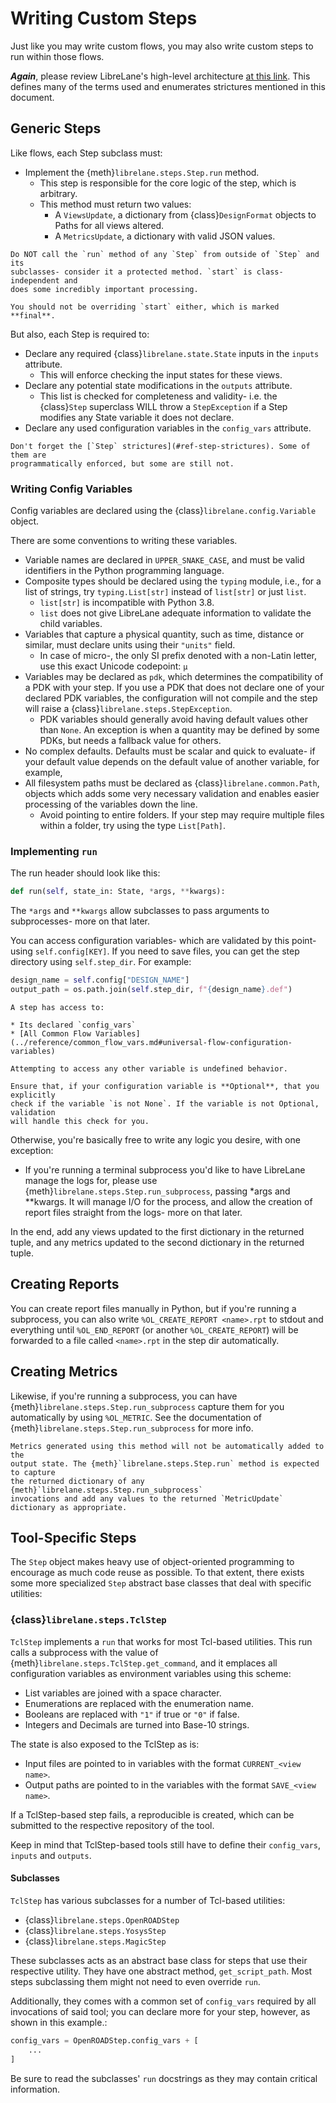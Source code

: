 # Writing Custom Steps

Just like you may write custom flows, you may also write custom steps to run
within those flows.

**_Again_**, please review LibreLane's high-level architecture [at this link](../reference/architecture.md).
This defines many of the terms used and enumerates strictures mentioned in this document.

## Generic Steps

Like flows, each Step subclass must:

* Implement the {meth}`librelane.steps.Step.run` method.
  * This step is responsible for the core logic of the step, which is arbitrary.
  * This method must return two values:
    * A `ViewsUpdate`, a dictionary from {class}`DesignFormat` objects to
      Paths for all views altered.
    * A `MetricsUpdate`, a dictionary with valid JSON values.

```{important}
Do NOT call the `run` method of any `Step` from outside of `Step` and its
subclasses- consider it a protected method. `start` is class-independent and
does some incredibly important processing.

You should not be overriding `start` either, which is marked **final**.
```

But also, each Step is required to:

* Declare any required {class}`librelane.state.State` inputs in the `inputs`
  attribute.
  * This will enforce checking the input states for these views.
* Declare any potential state modifications in the `outputs` attribute.
  * This list is checked for completeness and validity- i.e. the {class}`Step`
    superclass WILL throw a `StepException` if a Step modifies any State variable
    it does not declare.
* Declare any used configuration variables in the `config_vars` attribute.

```{important}
Don't forget the [`Step` strictures](#ref-step-strictures). Some of them are
programmatically enforced, but some are still not.
```

### Writing Config Variables

Config variables are declared using the {class}`librelane.config.Variable` object.

There are some conventions to writing these variables.

* Variable names are declared in `UPPER_SNAKE_CASE`, and must be valid identifiers
  in the Python programming language.
* Composite types should be declared using the `typing` module, i.e., for a list
  of strings, try `typing.List[str]` instead of `list[str]` or just `list`.
  * `list[str]` is incompatible with Python 3.8.
  * `list` does not give LibreLane adequate information to validate the child
    variables.
* Variables that capture a physical quantity, such as time, distance or similar,
  must declare units using their `"units"` field.
  * In case of micro-, the only SI prefix denoted with a non-Latin letter, use this
    exact Unicode codepoint: `µ`
* Variables may be declared as `pdk`, which determines the compatibility of a PDK
  with your step. If you use a PDK that does not declare one of your declared PDK
  variables, the configuration will not compile and the step will raise a
  {class}`librelane.steps.StepException`.
  * PDK variables should generally avoid having default values other than `None`.
    An exception is when a quantity may be defined by some PDKs, but needs a fallback
    value for others.
* No complex defaults. Defaults must be scalar and quick to evaluate- if your
  default value depends on the default value of another variable, for example,
* All filesystem paths must be declared as {class}`librelane.common.Path`, objects
  which adds some very necessary validation and enables easier processing of the
  variables down the line.
  * Avoid pointing to entire folders. If your step may require multiple files within
    a folder, try using the type `List[Path]`.

### Implementing `run`

The run header should look like this:

```python
def run(self, state_in: State, *args, **kwargs):
```

The `*args` and `**kwargs` allow subclasses to pass arguments to subprocesses-
more on that later.

You can access configuration variables- which are validated by this point- using
`self.config[KEY]`. If you need to save files, you can get the step directory
using `self.step_dir`. For example:

```python
design_name = self.config["DESIGN_NAME"]
output_path = os.path.join(self.step_dir, f"{design_name}.def")
```

```{note}
A step has access to:

* Its declared `config_vars`
* [All Common Flow Variables](../reference/common_flow_vars.md#universal-flow-configuration-variables)

Attempting to access any other variable is undefined behavior.
```

```{warning}
Ensure that, if your configuration variable is **Optional**, that you explicitly
check if the variable `is not None`. If the variable is not Optional, validation
will handle this check for you.
```

Otherwise, you're basically free to write any logic you desire, with one exception:

* If you're running a terminal subprocess you'd like to have LibreLane manage the
  logs for, please use {meth}`librelane.steps.Step.run_subprocess`,
  passing \*args and \*\*kwargs. It will manage
  I/O for the process, and allow the creation of report files straight from the
  logs- more on that later.

In the end, add any views updated to the first dictionary in the returned tuple,
and any metrics updated to the second dictionary in the returned tuple.

## Creating Reports

You can create report files manually in Python, but if you're running a subprocess,
you can also write `%OL_CREATE_REPORT <name>.rpt` to stdout and everything until
`%OL_END_REPORT` (or another `%OL_CREATE_REPORT`) will be forwarded to a file called
`<name>.rpt` in the step dir automatically.

## Creating Metrics

Likewise, if you're running a subprocess, you can have {meth}`librelane.steps.Step.run_subprocess`
capture them for you automatically by using `%OL_METRIC`. See the documentation
of {meth}`librelane.steps.Step.run_subprocess` for more info.

```{note}
Metrics generated using this method will not be automatically added to the
output state. The {meth}`librelane.steps.Step.run` method is expected to capture
the returned dictionary of any {meth}`librelane.steps.Step.run_subprocess`
invocations and add any values to the returned `MetricUpdate` dictionary as appropriate.
```

## Tool-Specific Steps

The `Step` object makes heavy use of object-oriented programming to encourage
as much code reuse as possible. To that extent, there exists some more specialized
`Step` abstract base classes that deal with specific utilities:

### {class}`librelane.steps.TclStep`

`TclStep` implements a `run` that works for most Tcl-based utilities.
This run calls a subprocess with the value of {meth}`librelane.steps.TclStep.get_command`,
and it emplaces all configuration variables as environment variables using this scheme:

* List variables are joined with a space character.
* Enumerations are replaced with the enumeration name.
* Booleans are replaced with `"1"` if true or `"0"` if false.
* Integers and Decimals are turned into Base-10 strings.

The state is also exposed to the TclStep as is:

* Input files are pointed to in variables with the format `CURRENT_<view name>`.
* Output paths are pointed to in the variables with the format `SAVE_<view name>`.

If a TclStep-based step fails, a reproducible is created, which can be submitted
to the respective repository of the tool.

Keep in mind that TclStep-based tools still have to define their `config_vars`,
`inputs` and `outputs`.

#### Subclasses

`TclStep` has various subclasses for a number of Tcl-based utilities:

* {class}`librelane.steps.OpenROADStep`
* {class}`librelane.steps.YosysStep`
* {class}`librelane.steps.MagicStep`

These subclasses acts as an abstract base class for steps that use their
respective utility. They have one abstract method, `get_script_path`.
Most steps subclassing them might not need to even override `run`.

Additionally, they comes with a common set of `config_vars` required by all invocations
of said tool; you can declare more for your step, however, as shown in this example.:

```python
config_vars = OpenROADStep.config_vars + [
    ...
]
```

Be sure to read the subclasses' `run` docstrings as they may contain critical information.
